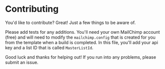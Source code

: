 # Contributing

You'd like to contribute? Great! Just a few things to be aware of.

Please add tests for any additions. You'll need your own MailChimp account (free) and will need to modify the `mailchimp.config` that is created for you from the template when a build is completed. In this file, you'll add your api key and a list ID that is called `MasterListId`.

Good luck and thanks for helping out! If you run into any problems, please submit an issue.
